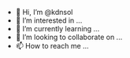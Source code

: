 - 👋 Hi, I’m @kdnsol
- 👀 I’m interested in ...
- 🌱 I’m currently learning ...
- 💞️ I’m looking to collaborate on ...
- 📫 How to reach me ...

<!---
kdnsol/kdnsol is a ✨ special ✨ repository because its `README.md` (this file) appears on your GitHub profile.
You can click the Preview link to take a look at your changes.
--->
